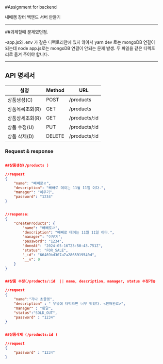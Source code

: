 #Assignment for backend

내배캠 장터 백엔드 서버 만들기

---

##과제할때 문제였던점.

-app.js와 .env 가 같은 디렉토리안에 있지 않아서 yarn dev 로는 mongoDB 연결이 되는데
node app.js로는  mongoDB 연결이 안되는 문제 발생.
두 파일을 같은 디렉토리로 옮겨 주어야 합니다.

---




## API 명세서

| 설명         | Method   |    URL        |
|-------------|----------|---------------|
| 상품생성(C)   | POST     | /products     |
| 상품목록조회(R)| GET      | /products     |
| 상품상세조회(R)| GET      | /products/:id |
| 상품 수정(U)  | PUT      | /products/:id |
| 상품 삭제(D)  | DELETE   | /products/:id |



### Request & response

```json

##상품생성(/products )

//request
{ 
    "name": "빼빼로ㄹ", 
    "description": "빼빼로 데이는 11월 11일 이다.", 
    "manager": "이무기", 
    "password": "1234" 
}


//response:
{
    "createProducts": {
        "name": "빼빼로ㄹ",
        "description": "빼빼로 데이는 11월 11일 이다.",
        "manager": "이무기",
        "password": "1234",
        "doneAt": "2024-05-16T23:50:43.751Z",
        "status": "FOR_SALE",
        "_id": "66469bd307a7a2865919540d",
        "__v": 0
    }
}


##상품 수정(/products/:id  || name, description, manager, status 수정가능 || 이름중복 x)

//request
{
	"name":"가나 초콜렛",
	"description" : " 우유에 타먹으면 너무 맛있다. <판매완료>",
	"manager" : "황달",
	"status":"SOLD_OUT",
	"password" : "1234"
}                           


##상품삭제 (/products:id )

//request
{
	"password" : "1234"
}






